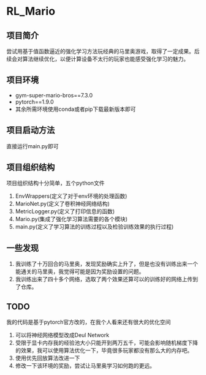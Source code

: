 # RL_Mario

## 项目简介

尝试用基于值函数逼近的强化学习方法玩经典的马里奥游戏，取得了一定成果。后续会对算法继续优化，以便计算设备不太行的玩家也能感受强化学习的魅力。

## 项目环境

- gym-super-mario-bros==7.3.0
- pytorch==1.9.0
- 其余所需环境使用conda或者pip下载最新版本即可

## 项目启动方法

直接运行main.py即可

## 项目组织结构

项目组织结构十分简单，五个python文件
1. EnvWrappers(定义了对于env环境的处理函数)
2. MarioNet.py(定义了卷积神经网络结构)
3. MetricLogger.py(定义了打印信息的函数)
4. Mario.py(集成了强化学习算法需要的各个模块)
5. main.py(定义了学习算法的训练过程以及检验训练效果的执行过程)

##  一些发现

1. 我训练了十万回合的马里奥，发现奖励确实上升了，但是也没有训练出来一个能通关的马里奥，我觉得可能是因为奖励设置的问题。
2. 我训练出来了四十多个网络，选取了两个效果还算可以的训练好的网络上传到了仓库。

## TODO

我的代码是基于pytorch官方改的，在我个人看来还有很大的优化空间
1. 可以将神经网络模型改成Deul Network
2. 受限于显卡内存我的经验池大小只能开到两万五千，可能会影响随机梯度下降的效果，我可以使用算法优化一下，毕竟很多玩家都没有那么大的内存吧。
3. 使用优先回放算法改进一下
4. 修改一下该环境的奖励，尝试让马里奥学习如何跑的更远。
